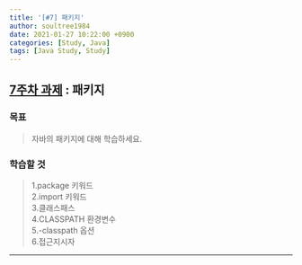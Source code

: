 ```yaml
---
title: '[#7] 패키지'
author: soultree1984
date: 2021-01-27 10:22:00 +0900
categories: [Study, Java]
tags: [Java Study, Study]
---
```


## [**7주차 과제**][4] : 패키지
[4]: https://github.com/whiteship/live-study/issues/7

### 목표
> 자바의 패키지에 대해 학습하세요.

### 학습할 것
> 1.package 키워드 <br/>
> 2.import 키워드 <br/>
> 3.클래스패스 <br/>
> 4.CLASSPATH 환경변수 <br/>
> 5.-classpath 옵션 <br/>
> 6.접근지시자 <br/>

<hr/>
